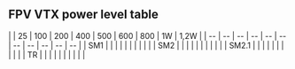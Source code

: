 ## FPV VTX power level table

|       | 25 | 100 | 200 | 400 | 500 | 600 | 800 | 1W | 1,2W |
| -- | -- | -- | -- | -- | -- | -- | -- | -- | -- | -- |
| SM1   |  |  |  |  |  |  |  |  |  |
| SM2   |  |  |  |  |  |  |  |  |  |
| SM2.1 |  |  |  |  |  |  |  |  |  |
| TR    |  |  |  |  |  |  |  |  |  |
